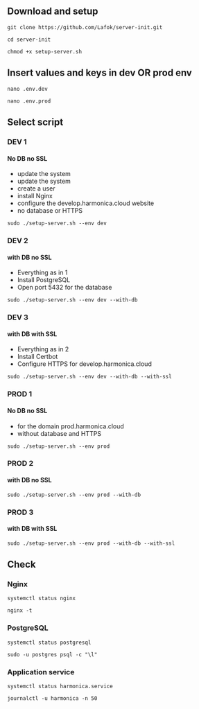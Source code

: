 ## Download and setup
```
git clone https://github.com/Lafok/server-init.git
```
```
cd server-init
```
```
chmod +x setup-server.sh
```
## Insert values and keys in dev OR prod env
```
nano .env.dev
```
```
nano .env.prod
```

## Select script
### DEV 1
#### No DB no SSL
* update the system
* update the system
* create a user
* install Nginx
* configure the develop.harmonica.cloud website
* no database or HTTPS
```
sudo ./setup-server.sh --env dev
```

### DEV 2
#### with DB no SSL
* Everything as in 1
* Install PostgreSQL
* Open port 5432 for the database
```
sudo ./setup-server.sh --env dev --with-db
```

### DEV 3
#### with DB with SSL
* Everything as in 2
* Install Certbot
* Configure HTTPS for develop.harmonica.cloud
```
sudo ./setup-server.sh --env dev --with-db --with-ssl
```

### PROD 1
#### No DB no SSL
* for the domain prod.harmonica.cloud
* without database and HTTPS
```
sudo ./setup-server.sh --env prod
```

### PROD 2
#### with DB no SSL
```
sudo ./setup-server.sh --env prod --with-db
```

### PROD 3
#### with DB with SSL
```
sudo ./setup-server.sh --env prod --with-db --with-ssl
```

## Check
### Nginx
```
systemctl status nginx
```
```
nginx -t
```

### PostgreSQL
```
systemctl status postgresql
```
```
sudo -u postgres psql -c "\l"
```

### Application service
```
systemctl status harmonica.service
```
```
journalctl -u harmonica -n 50
```
